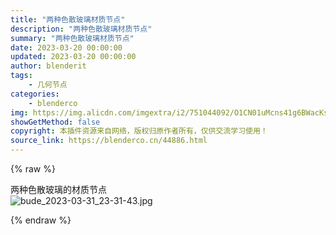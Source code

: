 ```yaml
---
title: "两种色散玻璃材质节点"
description: "两种色散玻璃材质节点"
summary: "两种色散玻璃材质节点"
date: 2023-03-20 00:00:00
updated: 2023-03-20 00:00:00
author: blenderit
tags: 
    - 几何节点
categories:
    - blenderco
img: https://img.alicdn.com/imgextra/i2/751044092/O1CN01uMcns41g6BWacKsTb_!!751044092.jpg
showGetMethod: false
copyright: 本插件资源来自网络，版权归原作者所有，仅供交流学习使用！
source_link: https://blenderco.cn/44886.html
---
```


{% raw %}
<p>两种色散玻璃的材质节点<br>
<img src="https://img.alicdn.com/imgextra/i2/751044092/O1CN01uMcns41g6BWacKsTb_!!751044092.jpg" alt="bude_2023-03-31_23-31-43.jpg"></p>
<div style="display: none">blenderco</div>
{% endraw %}